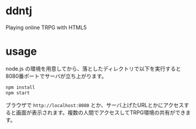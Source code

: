 # ddntj
Playing online TRPG with HTML5

# usage

node.js の環境を用意してから、落としたディレクトリで以下を実行すると8080番ポートでサーバが立ち上がります。

```bash
npm install
npm start
```

ブラウザで `http://localhost:8080` とか、サーバ上げたURLとかにアクセスすると画面が表示されます。複数の人間でアクセスしてTRPG環境の共有ができます。
